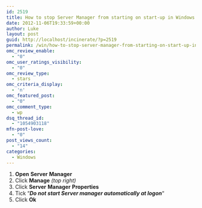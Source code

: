 ```yaml
---
id: 2519
title: How to stop Server Manager from starting on start-up in Windows Server 2012
date: 2012-11-06T19:33:59+00:00
author: Luke
layout: post
guid: http://localhost/incinerate/?p=2519
permalink: /win/how-to-stop-server-manager-from-starting-on-start-up-in-windows-server-2012/
omc_review_enable:
  - "0"
omc_user_ratings_visibility:
  - "0"
omc_review_type:
  - stars
omc_criteria_display:
  - 'n'
omc_featured_post:
  - "0"
omc_comment_type:
  - wp
dsq_thread_id:
  - "1054903118"
mfn-post-love:
  - "0"
post_views_count:
  - "14"
categories:
  - Windows
---
```

  1. **Open** **Server** **Manager**
  2. Click **Manage** _(top right)_
  3. Click **Server** **Manager** **Properties**
  4. Tick &#8220;**_Do not start Server manager automatically at logon_**&#8220;
  5. Click **Ok**